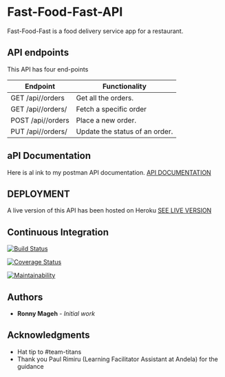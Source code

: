 # Fast-Food-Fast-API
Fast-Food-Fast is a food delivery service app for a restaurant.

## API endpoints
This API has four end-points

| Endpoint | Functionality |
|----------|---------------|
| GET /api/<api-version>/orders | Get all the orders. |
| GET /api/<api-version>/orders/<orderId> | Fetch a specific order |
| POST /api/<api-version>/orders | Place a new order. | 
| PUT /api/<api-version>/orders/<orderId> | Update the status of an order. |

## aPI Documentation
Here is al ink to my postman API documentation.
[API DOCUMENTATION](https://documenter.getpostman.com/view/5303268/RWaRM565)

## DEPLOYMENT
A live version of this API has been hosted on Heroku
[SEE LIVE VERSION](fast-food-fast-api-v1.herokuapp.com)

## Continuous Integration
[![Build Status](https://travis-ci.org/codeplus254/Fast-Food-Fast-API.svg?branch=master)](https://travis-ci.org/codeplus254/Fast-Food-Fast-API) 

[![Coverage Status](https://coveralls.io/repos/github/codeplus254/Fast-Food-Fast-API/badge.svg?branch=master)](https://coveralls.io/github/codeplus254/Fast-Food-Fast-API?branch=master)

[![Maintainability](https://api.codeclimate.com/v1/badges/608657040a150d9fe104/maintainability)](https://codeclimate.com/github/codeplus254/Fast-Food-Fast-API/maintainability)

## Authors

* **Ronny Mageh** - *Initial work*

## Acknowledgments

* Hat tip to #team-titans 
* Thank you Paul Rimiru (Learning Facilitator Assistant at Andela) for the guidance


